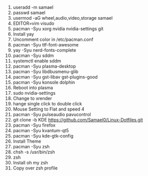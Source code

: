 1. useradd -m samael
2. passwd samael
3. usermod -aG wheel,audio,video,storage samael
4. EDITOR=vim visudo
5. pacman -Syu xorg nvidia nvidia-settings git
6. Install yay
7. Uncomment color in /etc/pacman.conf
8. pacman -Syu ttf-font-awesome
9. yay -Syu nerd-fonts-complete
10. pacman -Syu sddm
11. systemctl enable sddm
12. pacman -Syu plasma-desktop
13. pacman -Syu libdbusmenu-glib
14. pacman -Syu gst-libav gst-plugins-good
15. pacman -Syu konsole dolphin
16. Reboot into plasma
17. sudo nvidia-settings
18. Change to xrender
19. hange single click to double click
20. Mouse Setting to Flat and speed 4
21. pacman -Syu pulseaudio pavucontrol
22. git clone -b KDE https://github.com/Samael0/Linux-Dotfiles.git
23. pacman -Syu firefox
24. pacman -Syu kvantum-qt5
25. pacman -Syu kde-gtk-config
26. Install Theme
27. pacman -Syu zsh
28. chsh -s /usr/bin/zsh
29. zsh
30. Install oh my zsh
31. Copy over zsh profile
